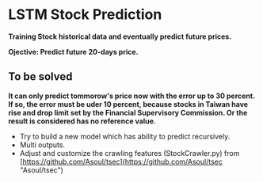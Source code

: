 # LSTM Stock Prediction


 **Training Stock historical data and eventually predict future prices.**

 **Ojective: Predict future 20-days price.**

## To be solved
**It can only predict tommorow's price now with the error up to 30 percent. If so, the error must be uder 10 percent, because stocks in Taiwan have rise and drop limit set by the Financial Supervisory Commission. Or the result is considered has no reference value.**

- Try to build a new model which has ability to predict recursively.
- Multi outputs.
- Adjust and customize the crawling features (StockCrawler.py) from [https://github.com/Asoul/tsec](https://github.com/Asoul/tsec "Asoul/tsec")
